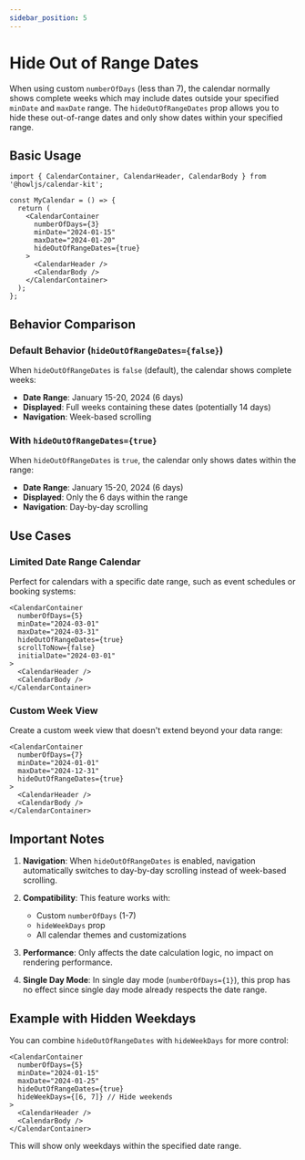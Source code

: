 ```yaml
---
sidebar_position: 5
---
```


# Hide Out of Range Dates

When using custom `numberOfDays` (less than 7), the calendar normally shows complete weeks which may include dates outside your specified `minDate` and `maxDate` range. The `hideOutOfRangeDates` prop allows you to hide these out-of-range dates and only show dates within your specified range.

## Basic Usage

```tsx
import { CalendarContainer, CalendarHeader, CalendarBody } from '@howljs/calendar-kit';

const MyCalendar = () => {
  return (
    <CalendarContainer
      numberOfDays={3}
      minDate="2024-01-15"
      maxDate="2024-01-20"
      hideOutOfRangeDates={true}
    >
      <CalendarHeader />
      <CalendarBody />
    </CalendarContainer>
  );
};
```

## Behavior Comparison

### Default Behavior (`hideOutOfRangeDates={false}`)

When `hideOutOfRangeDates` is `false` (default), the calendar shows complete weeks:

- **Date Range**: January 15-20, 2024 (6 days)
- **Displayed**: Full weeks containing these dates (potentially 14 days)
- **Navigation**: Week-based scrolling

### With `hideOutOfRangeDates={true}`

When `hideOutOfRangeDates` is `true`, the calendar only shows dates within the range:

- **Date Range**: January 15-20, 2024 (6 days)
- **Displayed**: Only the 6 days within the range
- **Navigation**: Day-by-day scrolling

## Use Cases

### Limited Date Range Calendar

Perfect for calendars with a specific date range, such as event schedules or booking systems:

```tsx
<CalendarContainer
  numberOfDays={5}
  minDate="2024-03-01"
  maxDate="2024-03-31"
  hideOutOfRangeDates={true}
  scrollToNow={false}
  initialDate="2024-03-01"
>
  <CalendarHeader />
  <CalendarBody />
</CalendarContainer>
```

### Custom Week View

Create a custom week view that doesn't extend beyond your data range:

```tsx
<CalendarContainer
  numberOfDays={7}
  minDate="2024-01-01"
  maxDate="2024-12-31"
  hideOutOfRangeDates={true}
>
  <CalendarHeader />
  <CalendarBody />
</CalendarContainer>
```

## Important Notes

1. **Navigation**: When `hideOutOfRangeDates` is enabled, navigation automatically switches to day-by-day scrolling instead of week-based scrolling.

2. **Compatibility**: This feature works with:
   - Custom `numberOfDays` (1-7)
   - `hideWeekDays` prop
   - All calendar themes and customizations

3. **Performance**: Only affects the date calculation logic, no impact on rendering performance.

4. **Single Day Mode**: In single day mode (`numberOfDays={1}`), this prop has no effect since single day mode already respects the date range.

## Example with Hidden Weekdays

You can combine `hideOutOfRangeDates` with `hideWeekDays` for more control:

```tsx
<CalendarContainer
  numberOfDays={5}
  minDate="2024-01-15"
  maxDate="2024-01-25"
  hideOutOfRangeDates={true}
  hideWeekDays={[6, 7]} // Hide weekends
>
  <CalendarHeader />
  <CalendarBody />
</CalendarContainer>
```

This will show only weekdays within the specified date range.
